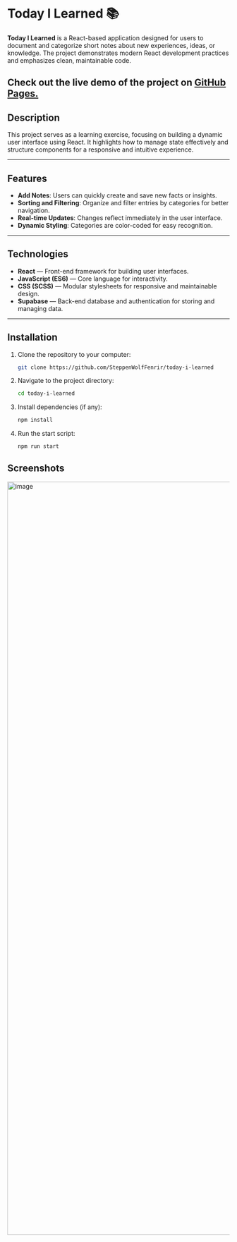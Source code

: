 # Today I Learned 📚

**Today I Learned** is a React-based application designed for users to document and categorize short notes about new experiences, ideas, or knowledge. The project demonstrates modern React development practices and emphasizes clean, maintainable code.

## Check out the live demo of the project on [GitHub Pages.](https://steppenwolffenrir.github.io/today-i-learned/)

## **Description**

This project serves as a learning exercise, focusing on building a dynamic user interface using React. It highlights how to manage state effectively and structure components for a responsive and intuitive experience.

---

## **Features**

- **Add Notes**: Users can quickly create and save new facts or insights.
- **Sorting and Filtering**: Organize and filter entries by categories for better navigation.
- **Real-time Updates**: Changes reflect immediately in the user interface.
- **Dynamic Styling**: Categories are color-coded for easy recognition.

---

## **Technologies**

- **React** — Front-end framework for building user interfaces.
- **JavaScript (ES6)** — Core language for interactivity.
- **CSS (SCSS)** — Modular stylesheets for responsive and maintainable design.
- **Supabase** — Back-end database and authentication for storing and managing data.

---


## Installation

1. Clone the repository to your computer:
    ```bash
    git clone https://github.com/SteppenWolfFenrir/today-i-learned
    ```

2. Navigate to the project directory:
    ```bash
    cd today-i-learned
    ```

3. Install dependencies (if any):
    ```bash
    npm install
    ```

4. Run the start script:
    ```bash
    npm run start
    ```
    

## Screenshots

<img width="1709" alt="image" src="https://github.com/user-attachments/assets/48b8d607-5996-4988-aec6-567c329500a2">
